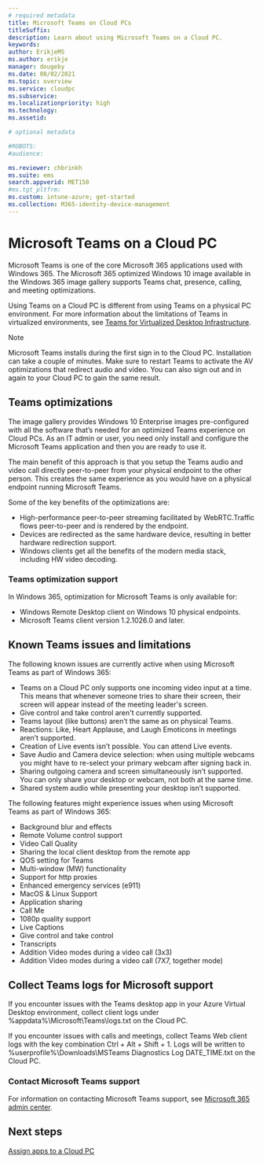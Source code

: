 ```yaml
---
# required metadata
title: Microsoft Teams on Cloud PCs
titleSuffix:
description: Learn about using Microsoft Teams on a Cloud PC.
keywords:
author: ErikjeMS  
ms.author: erikje
manager: dougeby
ms.date: 08/02/2021
ms.topic: overview
ms.service: cloudpc
ms.subservice:
ms.localizationpriority: high
ms.technology:
ms.assetid: 

# optional metadata

#ROBOTS:
#audience:

ms.reviewer: chbrinkh
ms.suite: ems
search.appverid: MET150
#ms.tgt_pltfrm:
ms.custom: intune-azure; get-started
ms.collection: M365-identity-device-management
---
```


# Microsoft Teams on a Cloud PC

Microsoft Teams is one of the core Microsoft 365 applications used with Windows 365. The Microsoft 365 optimized Windows 10 image available in the Windows 365 image gallery supports Teams chat, presence, calling, and meeting optimizations.

Using Teams on a Cloud PC is different from using Teams on a physical PC environment. For more information about the limitations of Teams in virtualized environments, see [Teams for Virtualized Desktop Infrastructure](/microsoftteams/teams-for-vdi#known-issues-and-limitations).

> [!NOTE]
> Microsoft Teams installs during the first sign in to the Cloud PC. Installation can take a couple of minutes. Make sure to restart Teams to activate the AV optimizations that redirect audio and video. You can also sign out and in again to your Cloud PC to gain the same result.

## Teams optimizations

The image gallery provides Windows 10 Enterprise images pre-configured with all the software that’s needed for an optimized Teams experience on Cloud PCs. As an IT admin or user, you need only install and configure the Microsoft Teams application and then you are ready to use it.

The main benefit of this approach is that you setup the Teams audio and video call directly peer-to-peer from your physical endpoint to the other person. This creates the same experience as you would have on a physical endpoint running Microsoft Teams.

Some of the key benefits of the optimizations are:

- High-performance peer-to-peer streaming facilitated by WebRTC.Traffic flows peer-to-peer and is rendered by the endpoint.
- Devices are redirected as the same hardware device, resulting in better hardware redirection support.
- Windows clients get all the benefits of the modern media stack, including HW video decoding.

### Teams optimization support

In Windows 365, optimization for Microsoft Teams is only available for:

- Windows Remote Desktop client on Windows 10 physical endpoints.
- Microsoft Teams client version 1.2.1026.0 and later.

## Known Teams issues and limitations

The following known issues are currently active when using Microsoft Teams as part of Windows 365:

- Teams on a Cloud PC only supports one incoming video input at a time. This means that whenever someone tries to share their screen, their screen will appear instead of the meeting leader's screen.
- Give control and take control aren't currently supported.
- Teams layout (like buttons) aren’t the same as on physical Teams.
- Reactions: Like, Heart Applause, and Laugh Emoticons in meetings aren’t supported.
- Creation of Live events isn’t possible. You can attend Live events.
- Save Audio and Camera device selection: when using multiple webcams you might have to re-select your primary webcam after signing back in.
- Sharing outgoing camera and screen simultaneously isn’t supported. You can only share your desktop or webcam, not both at the same time.
- Shared system audio while presenting your desktop isn’t supported.

The following features might experience issues when using Microsoft Teams as part of Windows 365:

- Background blur and effects  
- Remote Volume control support
- Video Call Quality
- Sharing the local client desktop from the remote app
- QOS setting for Teams
- Multi-window (MW) functionality
- Support for http proxies
- Enhanced emergency services (e911)
- MacOS & Linux Support
- Application sharing
- Call Me
- 1080p quality support
- Live Captions
- Give control and take control
- Transcripts
- Addition Video modes during a video call (3x3)
- Addition Video modes during a video call (7X7, together mode)

## Collect Teams logs for Microsoft support

If you encounter issues with the Teams desktop app in your Azure Virtual Desktop environment, collect client logs under %appdata%\Microsoft\Teams\logs.txt on the Cloud PC.

If you encounter issues with calls and meetings, collect Teams Web client logs with the key combination Ctrl + Alt + Shift + 1. Logs will be written to %userprofile%\Downloads\MSTeams Diagnostics Log DATE_TIME.txt on the Cloud PC.

### Contact Microsoft Teams support

For information on contacting Microsoft Teams support, see [Microsoft 365 admin center](/microsoft-365/admin/contact-support-for-business-products).

<!-- ########################## -->
## Next steps

[Assign apps to a Cloud PC](assign-apps.md)
